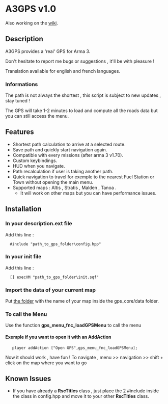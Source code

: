 # A3GPS v1.0 

Also working on the [wiki](https://github.com/AmauryD/A3GPS/wiki).

## Description

A3GPS provides a 'real' GPS for Arma 3.

Don't hesitate to report me bugs or suggestions , it'll be with pleasure !

Translation available for english and french languages.

### Informations

The path is not always the shortest , this script is subject to new updates , stay tuned ! 	

The GPS will take 1-2 minutes to load and compute all the roads data but you can still access the menu.

## Features
- Shortest path calculation to arrive at a selected route.
- Save path and quickly start navigation again.
- Compatible with every missions (after arma 3 v1.70).
- Custom keybindings.
- HUD when you navigate.
- Path recalculation if user is taking another path.
- Quick navigation to travel for exemple to the nearest Fuel Station or Town without opening the main menu.
- Supported maps : Altis , Stratis , Malden , Tanoa . 
	- It will work on other maps but you can have performance issues.

## Installation 

### In your description.ext file 
Add this line : 
```sqf
  #include "path_to_gps_folder\config.hpp"
```

### In your init file
Add this line : 
```sqf
  [] execVM "path_to_gps_folder\init.sqf"
```

### Import the data of your current map
Put [the folder](https://github.com/AmauryD/A3GPS/tree/master/data) with the name of your map inside the gps_core/data folder.

### To call the Menu

Use the function **gps_menu_fnc_loadGPSMenu** to call the menu 
#### Exemple if you want to open it with an AddAction
```sqf
   player addAction ["Open GPS",gps_menu_fnc_loadGPSMenu];
```

Now it should work , have fun !
To navigate , menu >> navigation >> shift + click on the map where you want to go

## Known Issues

- If you have already a **RscTitles** class , just place the 2 #include inside the class in config.hpp and move it to your other **RscTitles** class.
